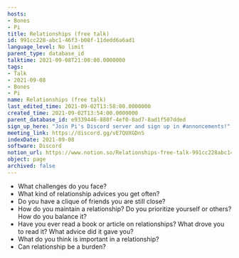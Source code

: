 ```yaml
---
hosts:
- Bones
- Pi
title: Relationships (free talk)
id: 991cc228-abc1-46f3-b08f-11dedd6a6ad1
language_level: No limit
parent_type: database_id
talktime: 2021-09-08T21:00:00.0000000
tags:
- Talk
- 2021-09-08
- Bones
- Pi
name: Relationships (free talk)
last_edited_time: 2021-09-02T13:58:00.0000000
created_time: 2021-09-02T13:54:00.0000000
parent_database_id: e9339446-880f-4ef0-8ad7-8ad1f507dded
sign_up_here: "Join Pi's Discord server and sign up in #annoncements!"
meeting_link: https://discord.gg/vE7QUXGDnS
indexDate: 2021-09-08
software: Discord
notion_url: https://www.notion.so/Relationships-free-talk-991cc228abc146f3b08f11dedd6a6ad1
object: page
archived: false
---
```



   - What challenges do you face?
   - What kind of relationship advices you get often?
   - Do you have a clique of friends you are still close?
   - How do you maintain a relationship? Do you prioritize yourself or others? How do you balance it?
   - Have you ever read a book or article on relationships? What drove you to read it? What advice did it gave you?
   - What do you think is important in a relationship?
   - Can relationship be a burden?










